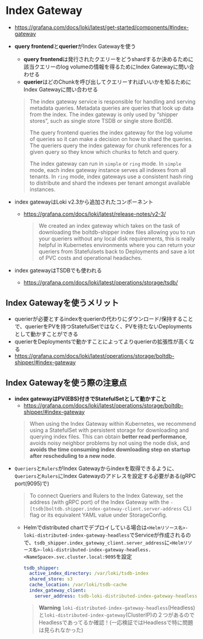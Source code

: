 
# Index Gateway
- https://grafana.com/docs/loki/latest/get-started/components/#index-gateway
- **query frontend**と**querier**がIndex Gatewayを使う
  - **query frontend**は発行されたクエリーをどうshardするか決めるために該当クエリーのlog volumeの情報を得るためにIndex Gatewayに問い合わせる
  - **querier**はどのChunkを呼び出してクエリーすればいいかを知るためにIndex Gatewayに問い合わせる

  > The index gateway service is responsible for handling and serving metadata queries. Metadata queries are queries that look up data from the index. The index gateway is only used by “shipper stores”, such as single store TSDB or single store BoltDB.
  >
  > The query frontend queries the index gateway for the log volume of queries so it can make a decision on how to shard the queries. The queriers query the index gateway for chunk references for a given query so they know which chunks to fetch and query.
  >
  > The index gateway can run in `simple` or `ring` mode. In `simple` mode, each index gateway instance serves all indexes from all tenants. In `ring` mode, index gateways use a consistent hash ring to distribute and shard the indexes per tenant amongst available instances.

- index gatewayはLoki v2.3から追加されたコンポーネント
  - https://grafana.com/docs/loki/latest/release-notes/v2-3/  
    > We created an index gateway which takes on the task of downloading the boltdb-shipper index files allowing you to run your queriers without any local disk requirements, this is really helpful in Kubernetes environments where you can return your queriers from Statefulsets back to Deployments and save a lot of PVC costs and operational headaches.
- index gatewayはTSDBでも使われる
  - https://grafana.com/docs/loki/latest/operations/storage/tsdb/

## Index Gatewayを使うメリット
- querierが必要とするindexをquerierの代わりにダウンロード/保持することで、querierをPVを持つStatefulSetではなく、PVを待たないDeploymentsとして動かすことができる
- querierをDeploymentsで動かすことによってよりquerierの拡張性が高くなる
- https://grafana.com/docs/loki/latest/operations/storage/boltdb-shipper/#index-gateway

## Index Gatewayを使う際の注意点
- **index gatewayはPV(EBS)付きでStatefulSetとして動かすこと**
  - https://grafana.com/docs/loki/latest/operations/storage/boltdb-shipper/#index-gateway  
  > When using the Index Gateway within Kubernetes, we recommend using a StatefulSet with persistent storage for downloading and querying index files. This can obtain **better read performance**, avoids noisy neighbor problems by not using the node disk, and **avoids the time consuming index downloading step on startup after rescheduling to a new node**. 
- `Queriers`と`Rulers`がIndex Gatewayからindexを取得できるように、`Queriers`と`Rulers`にIndex Gatewayのアドレスを設定する必要がある(gRPC port(9095)で)  
  > To connect Queriers and Rulers to the Index Gateway, set the address (with gRPC port) of the Index Gateway with the `-[tsdb]boltdb.shipper.index-gateway-client.server-address` CLI flag or its equivalent YAML value under StorageConfig.
  - Helmでdistributed chartでデプロイしている場合は`<Helmリソース名>-loki-distributed-index-gateway-headless`でServiceが作成されるので、`tsdb_shipper.index_gateway_client.server_address`に`<Helmリソース名>-loki-distributed-index-gateway-headless.<NameSpace>.svc.cluster.local:9095`を設定
    ~~~yaml
    tsdb_shipper:
      active_index_directory: /var/loki/tsdb-index
      shared_store: s3
      cache_location: /var/loki/tsdb-cache
      index_gateway_client:
        server_address: tsdb-loki-distributed-index-gateway-headless.monitoring.svc.cluster.local:9095 ## initial char(in this case "tsdb") must match helm resource name
    ~~~
    > **Warning**
    > `loki-distributed-index-gateway-headless`(Headless)と`loki-distributed-index-gateway`(ClusterIP)の２つがあるのでHeadlessであってるか確認！(一応検証ではHeadlessで特に問題は見られなかった)